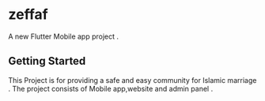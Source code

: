 # zeffaf

A new Flutter Mobile app project .

## Getting Started

This Project is for providing a safe and easy community for Islamic marriage .
The project consists of Mobile app,website and admin panel .


